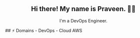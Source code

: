 <h2 align="center">Hi there! My name is Praveen. 👋🤓</h2>
<p align="center">I'm a DevOps Engineer.</p>
## ⚡ Domains
- DevOps
- Cloud AWS

